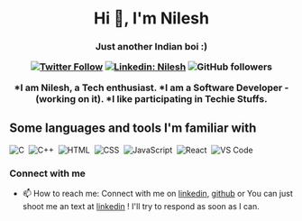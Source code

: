 <h1 align="center">Hi 👋, I'm Nilesh</h1>
<h3 align="center">Just another Indian boi :)
 
[![Twitter Follow](https://img.shields.io/twitter/follow/thenileshsingh?label=Follow)](https://twitter.com/intent/follow?screen_name=thenileshsingh)
[![Linkedin: Nilesh](https://img.shields.io/badge/-Nilesh-blue?style=flat-square&logo=Linkedin&logoColor=white&link=https://www.linkedin.com/in/nillx)](https://www.linkedin.com/in/nillx)
![GitHub followers](https://img.shields.io/github/followers/nileshsinghx?label=Follow&style=social)
<!-- <img alt = "profile views" src="https://komarev.com/ghpvc/?username=nileshsinghx&color=brightgreen">
<img alt="Night Coding" src="https://media.giphy.com/media/3oKIPnAiaMCws8nOsE/giphy.gif" align="right"/> -->
 *I am Nilesh, a Tech enthusiast.
 *I am a Software Developer -(working on it).
 *I like participating in Techie Stuffs.

## Some languages and tools I'm familiar with
![C](https://img.shields.io/badge/-C-05122A?style=flat&logo=C&logoColor=A8B9CC)&nbsp;
![C++](https://img.shields.io/badge/-C++-05122A?style=flat&logo=C%2B%2B&logoColor=00599C)&nbsp;
![HTML](https://img.shields.io/badge/-HTML-05122A?style=flat&logo=HTML5)&nbsp;
![CSS](https://img.shields.io/badge/-CSS-05122A?style=flat&logo=CSS3&logoColor=1572B6)&nbsp;
![JavaScript](https://img.shields.io/badge/-JavaScript-05122A?style=flat&logo=javascript)&nbsp;
![React](https://img.shields.io/badge/-React-05122A?style=flat&logo=react)&nbsp;
![VS Code](https://img.shields.io/badge/-VS%20Code-05122A?style=flat&logo=visual-studio-code&logoColor=007ACC)&nbsp;

<!-- [![Top Langs](https://github-readme-stats.vercel.app/api/top-langs/?username=nileshsinghx&layout=compact)](https://github.com/nileshsinghx/github-readme-stats)
 -->
<!-- <p align="left">
  <a href="https://github.com/nileshsinghx/github-readme-stats"><img alt="Subham Raoniar's Top Languages" src="https://github-readme-stats.vercel.app/api/top-langs/?username=nileshsinghx&langs_count=8&count_private=true&layout=compact&theme=react&hide_border=true&bg_color=0D1117" /></a>
  <br/>
    </p>  -->

### Connect with me

- 📫 How to reach me: Connect with me on [linkedin](https://www.linkedin.com/in/nillx/), [github](https://github.com/nileshsinghx) or  You can just shoot me an text at   [linkedin](https://www.linkedin.com/in/nillx/)  ! I'll try to respond as soon as I can. 

<!-- [![GitHub Streak](https://github-readme-streak-stats.herokuapp.com?user=nileshsinghx&theme=dark&date_format=M%20j%5B%2C%20Y%5D)](https://git.io/streak-stats)

[![Github activity graph](https://activity-graph.herokuapp.com/graph?username=nileshsinghx)](https://github.com/nileshsinghx/github-readme-activity-graph) -->
